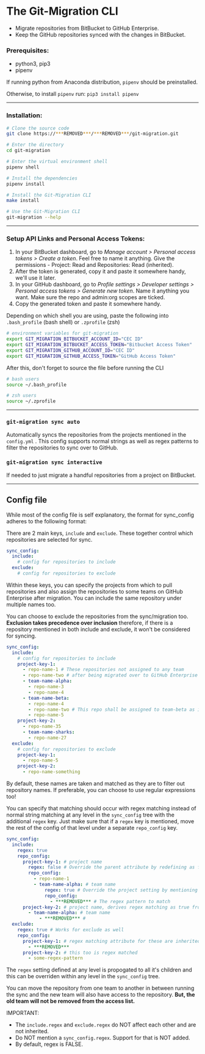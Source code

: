 # The Git-Migration CLI



- Migrate repositories from BitBucket to GitHub Enterprise.
- Keep the GitHub repositories synced with the changes in BitBucket.



### Prerequisites:

- python3, pip3
- pipenv

If running python from Anaconda distribution, `pipenv` should be preinstalled.

Otherwise, to install `pipenv` run: `pip3 install pipenv`

------



### Installation:

```bash
# Clone the source code
git clone https://***REMOVED***/***REMOVED***/git-migration.git

# Enter the directory
cd git-migration

# Enter the virtual environment shell
pipenv shell

# Install the dependencies
pipenv install

# Install the Git-Migration CLI
make install

# Use the Git-Migration CLI
git-migration --help
```

------



### Setup API Links and Personal Access Tokens:

1. In your BitBucket dashboard, go to *Manage account > Personal access tokens > Create a token*. Feel free to name it anything. Give the permissions - Project: Read and Repositories: Read (inherited).
2. After the token is generated, copy it and paste it somewhere handy, we'll use it later.
3. In your GitHub dashboard, go to *Profile settings > Developer settings > Personal access tokens > Generate new token*. Name it anything you want. Make sure the repo and admin:org scopes are ticked.
4. Copy the generated token and paste it somewhere handy.



Depending on which shell you are using, paste the following into `.bash_profile` (bash shell) or `.zprofile` (zsh)

```bash
# environment variables for git-migration
export GIT_MIGRATION_BITBUCKET_ACCOUNT_ID="CEC ID"
export GIT_MIGRATION_BITBUCKET_ACCESS_TOKEN="Bitbucket Access Token"
export GIT_MIGRATION_GITHUB_ACCOUNT_ID="CEC ID"
export GIT_MIGRATION_GITHUB_ACCESS_TOKEN="GitHub Access Token"
```



After this, don't forget to source the file before running the CLI

```bash
# bash users
source ~/.bash_profile

# zsh users
source ~/.zprofile
```

------



### `git-migration sync auto`

Automatically syncs the repositories from the projects mentioned in the `config.yml` . This config supports normal strings as well as regex patterns to filter the repositories to sync over to GitHub.



### `git-migration sync interactive`

If needed to just migrate a handful repositories from a project on BitBucket.

------



## Config file

While most of the config file is self explanatory, the format for sync_config adheres to the following format:



There are 2 main keys, `include` and `exclude`. These together control which repositories are selected for sync.

```yaml
sync_config:
  include:
    # config for repositories to include
  exclude:
    # config for repositories to exclude
```



Within these keys, you can specify the projects from which to pull repositories and also assign the repositories to some teams on GitHub Enterprise after migration. You can include the same repository under multiple names too.



You can choose to exclude the repositories from the sync/migration too. **Exclusion takes precedence over inclusion** therefore, if there is a repository mentioned in both include and exclude, it won't be considered for syncing.

```yaml
sync_config:
  include:
    # config for repositories to include
    project-key-1:
      - repo-name-1 # These repositories not assigned to any team
      - repo-name-two # after being migrated over to GitHub Enterprise
      - team-name-alpha:
        - repo-name-3
        - repo-name-4
      - team-name-beta:
        - repo-name-4
        - repo-name-two # This repo shall be assigned to team-beta as it is mentioned again
        - repo-name-5
    project-key-2:
      - repo-name-35
      - team-name-sharks:
        - repo-name-27
  exclude:
    # config for repositories to exclude
    project-key-1:
      - repo-name-5
    project-key-2:
      - repo-name-something
```



By default, these names are taken and matched as they are to filter out repository names. If preferable, you can choose to use regular expressions too!

You can specify that matching should occur with regex matching instead of normal string matching at any level in the `sync_config` tree with the additional `regex` key. Just make sure that if a `regex` key is mentioned, move the rest of the config of that level under a separate `repo_config` key.

```yaml
sync_config:
  include:
    regex: true
    repo_config:
      project-key-1: # project name
        regex: false # Override the parent attribute by redefining as false for this project
        repo_config:
          - repo-name-1
          - team-name-alpha: # team name
              regex: true # Override the project setting by mentioning for this team
              repo_config:
                - ***REMOVED*** # The regex pattern to match
      project-key-2: # project name, derives regex matching as true from parent include
        - team-name-alpha: # team name
            - ***REMOVED*** # 
  exclude:
    regex: true # Works for exclude as well
    repo_config:
      project-key-1: # regex matching attribute for these are inherited from the parent
        - ***REMOVED***
      project-key-2: # this too is regex matched
        - some-regex-pattern
```



The `regex` setting defined at any level is propogated to all it's children and this can be overriden within any level in the `sync_config` tree.



You can move the repository from one team to another in between running the sync and the new team will also have access to the repository. **But, the old team will not be removed from the access list.**



IMPORTANT:

- The `include.regex` and `exclude.regex` do NOT affect each other and are not inherited.
- Do NOT mention a `sync_config.regex`. Support for that is NOT added.
- By default, regex is FALSE.